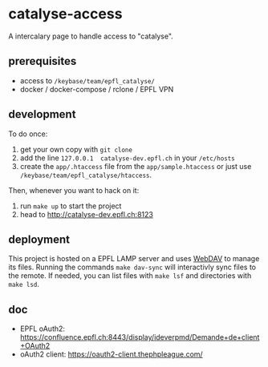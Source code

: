 # catalyse-access

A intercalary page to handle access to "catalyse".

## prerequisites

- access to `/keybase/team/epfl_catalyse/`
- docker / docker-compose / rclone / EPFL VPN

## development

To do once:
1. get your own copy with `git clone`
3. add the line `127.0.0.1	catalyse-dev.epfl.ch` in your `/etc/hosts`
4. create the `app/.htaccess` file from the `app/sample.htaccess` or just use
   `/keybase/team/epfl_catalyse/htaccess`.

Then, whenever you want to hack on it:
1. run `make up` to start the project
2. head to http://catalyse-dev.epfl.ch:8123

## deployment

This project is hosted on a EPFL LAMP server and uses [WebDAV] to manage its
files. Running the commands `make dav-sync` will interactivly sync files to
the remote. If needed, you can list files with `make lsf` and directories with
`make lsd`.

## doc

- EPFL oAuth2: https://confluence.epfl.ch:8443/display/ideverpmd/Demande+de+client+OAuth2
- oAuth2 client: https://oauth2-client.thephpleague.com/


[WebDAV]: https://en.wikipedia.org/wiki/WebDAV
